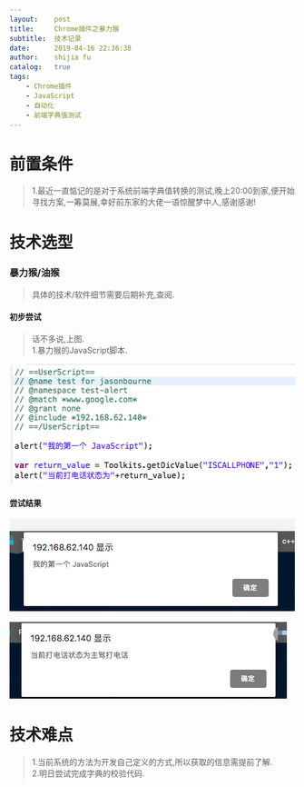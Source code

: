 ```yaml
---
layout:    post
title:     Chrome插件之暴力猴
subtitle:  技术记录
date:      2019-04-16 22:36:38
author:    shijia fu
catalog:   true
tags:
    - Chrome插件
    - JavaScript
    - 自动化
    - 前端字典值测试
---
```


# 前置条件   
> 1.最近一直惦记的是对于系统前端字典值转换的测试,晚上20:00到家,便开始寻找方案,一筹莫展,幸好前东家的大佬一语惊醒梦中人,感谢感谢!     

# 技术选型    
### 暴力猴/油猴   
> 具体的技术/软件细节需要后期补充,查阅.   

#### 初步尝试   
> 话不多说,上图.   
> 1.暴力猴的JavaScript脚本.   

<img src="/img/chrome-plugin/monkey-script.jpg"
alt="monkey-script"
style="width:511px;height:212px;" />    
#### 尝试结果     
<img src="/img/chrome-plugin/first-alarm.jpg"
alt="first-alarm"
style="width:503px;height:163px;" />      

<img src="/img/chrome-plugin/second-alarm.jpg"
alt="second-alarm"
style="width:489px;height:137px;" />    

# 技术难点    
> 1.当前系统的方法为开发自己定义的方式,所以获取的信息需提前了解.   
> 2.明日尝试完成字典的校验代码.    


